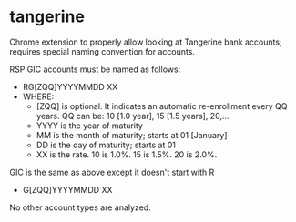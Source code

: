 # tangerine
Chrome extension to properly allow looking at Tangerine bank accounts; requires special naming convention for accounts.

RSP GIC accounts must be named as follows:
- RG[ZQQ]YYYYMMDD XX
- WHERE:
    - [ZQQ] is optional. It indicates an automatic re-enrollment every QQ years. QQ can be: 10 [1.0 year], 15 [1.5 years], 20,...
    - YYYY is the year of maturity
    - MM is the month of maturity; starts at 01 [January]
    - DD is the day of maturity; starts at 01
    - XX is the rate. 10 is 1.0%. 15 is 1.5%. 20 is 2.0%.
     
GIC is the same as above except it doesn't start with R
- G[ZQQ]YYYYMMDD XX

     
No other account types are analyzed.
